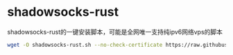 # shadowsocks-rust
shadowsocks-rust的一键安装脚本，可能是全网唯一支持纯ipv6网络vps的脚本

```bash
wget -O shadowsocks-rust.sh --no-check-certificate https://raw.githubusercontent.com/myeveryheart/shadowsocks-rust/main/shadowsocks-rust.sh && chmod +x shadowsocks-rust.sh && ./shadowsocks-rust.sh
```
